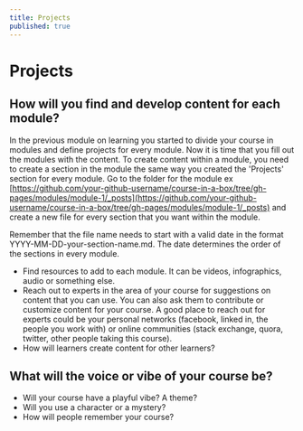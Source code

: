 ```yaml
---
title: Projects
published: true
---
```


# Projects

## How will you find and develop content for each module?

In the previous module on learning you started to divide your course in modules and define projects for every module. Now it is time that you fill out the modules with the content. To create content within a module, you need to create a section in the module the same way you created the 'Projects' section for every module. Go to the folder for the module ex [https://github.com/your-github-username/course-in-a-box/tree/gh-pages/modules/module-1/_posts](https://github.com/your-github-username/course-in-a-box/tree/gh-pages/modules/module-1/_posts) and create a new file for every section that you want within the module.

Remember that the file name needs to start with a valid date in the format YYYY-MM-DD-your-section-name.md. The date determines the order of the sections in every module.

- Find resources to add to each module. It can be videos, infographics, audio or something else.
- Reach out to experts in the area of your course for suggestions on content that you can use. You can also ask them to contribute or customize content for your course. A good place to reach out for experts could be your personal networks (facebook, linked in, the people you work with) or online communities (stack exchange, quora, twitter, other people taking this course).
- How will learners create content for other learners?

## What will the voice or vibe of your course be?
- Will your course have a playful vibe? A theme?
- Will you use a character or a mystery?
- How will people remember your course?
